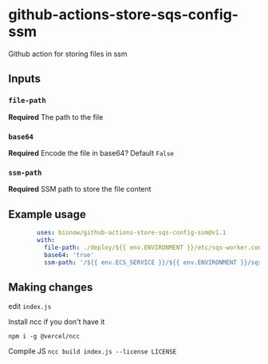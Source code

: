 # github-actions-store-sqs-config-ssm
Github action for storing files in ssm

## Inputs

### `file-path`
**Required** The path to the file
### `base64`
**Required** Encode the file in base64? Default `False`
### `ssm-path`
**Required** SSM path to store the file content

## Example usage

```yaml
        uses: bisnow/github-actions-store-sqs-config-ssm@v1.1
        with:
          file-path: ./deploy/${{ env.ENVIRONMENT }}/etc/sqs-worker.conf
          base64: 'true'
          ssm-path: '/${{ env.ECS_SERVICE }}/${{ env.ENVIRONMENT }}/sqs_config'
```

## Making changes

edit `index.js` 

Install ncc if you don't have it

`npm i -g @vercel/ncc`

Compile JS
`ncc build index.js --license LICENSE `